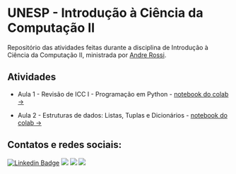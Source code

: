 # UNESP - Introdução à Ciência da Computação II
Repositório das atividades feitas durante a disciplina de Introdução à Ciência da Computação II, ministrada por [Andre Rossi](https://www.linkedin.com/in/andr%C3%A9-luis-debiaso-rossi-75a44517a/).

## Atividades
- Aula 1 - Revisão de ICC I - Programação em Python - [notebook do colab →](https://colab.research.google.com/github/douglascdsantos/unesp_icc_ii/blob/main/notebooks/Lista_de_Exerc%C3%ADcios_01.ipynb)

- Aula 2 - Estruturas de dados: Listas, Tuplas e Dicionários  - [notebook do colab →](https://colab.research.google.com/github/douglascdsantos/unesp_icc_ii/blob/main/notebooks/Lista_de_Exerc%C3%ADcios_02.ipynb)

## Contatos e redes sociais: 
[![Linkedin Badge](https://img.shields.io/badge/LinkedIn-0077B5?style=for-the-badge&logo=linkedin&logoColor=white)](https://www.linkedin.com/in/douglascdsantos/)
[![](https://img.shields.io/badge/Medium-F9AB00?style=for-the-badge&logo=medium&color=525252)](mailto:https://douglascdsantos.medium.com/)
[![](https://img.shields.io/badge/linktree-39E09B?style=for-the-badge&logo=linktree&logoColor=white)](https://linktr.ee/douglascsantos)
[![](https://img.shields.io/badge/Gmail-D14836?style=for-the-badge&logo=gmail&logoColor=white)](mailto:douglas.c.santos@unesp.br)

